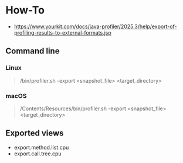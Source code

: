 # How-To

- https://www.yourkit.com/docs/java-profiler/2025.3/help/export-of-profiling-results-to-external-formats.jsp

## Command line

### Linux

> <profiler directory>/bin/profiler.sh -export <snapshot_file> <target_directory>

### macOS

> <profiler directory>/Contents/Resources/bin/profiler.sh -export <snapshot_file> <target_directory>

## Exported views

- export.method.list.cpu
- export.call.tree.cpu

